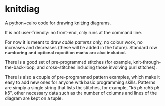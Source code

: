 # knitdiag
A python+cairo code for drawing knitting diagrams. 

It is not user-friendly: no front-end, only runs at the command line.

For now it is meant to draw _cable patterns_ only, no colour work, no increases and decreases (these will be added in the future). Standard row numbering and optional repetition marks are also included.

There is a good set of pre-programmed stitches (for example, knit-through-the-back-loop, and cross-stitches including those involving purl stitches).

There is also a couple of pre-programmed pattern examples, which make it easy to add new ones for anyone with basic programming skills. Patterns are simply a single string that lists the stitches, for example, "k5 p5 rc55 p5 k5", other necessary data such as the number of columns and lines of the diagram are kept on a tuple.
